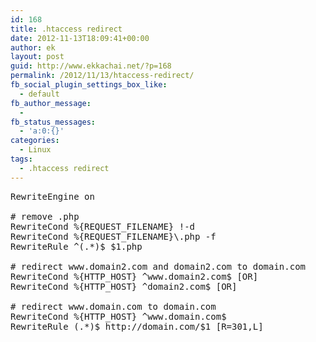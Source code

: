```yaml
---
id: 168
title: .htaccess redirect
date: 2012-11-13T18:09:41+00:00
author: ek
layout: post
guid: http://www.ekkachai.net/?p=168
permalink: /2012/11/13/htaccess-redirect/
fb_social_plugin_settings_box_like:
  - default
fb_author_message:
  - 
fb_status_messages:
  - 'a:0:{}'
categories:
  - Linux
tags:
  - .htaccess redirect
---
```

<pre>RewriteEngine on

# remove .php 
RewriteCond %{REQUEST_FILENAME} !-d
RewriteCond %{REQUEST_FILENAME}\.php -f
RewriteRule ^(.*)$ $1.php

# redirect www.domain2.com and domain2.com to domain.com
RewriteCond %{HTTP_HOST} ^www.domain2.com$ [OR]
RewriteCond %{HTTP_HOST} ^domain2.com$ [OR]

# redirect www.domain.com to domain.com
RewriteCond %{HTTP_HOST} ^www.domain.com$ 
RewriteRule (.*)$ http://domain.com/$1 [R=301,L]
</pre>